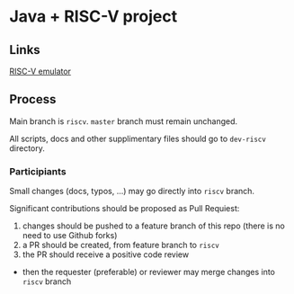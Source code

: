 # Java + RISC-V project

## Links

[RISC-V emulator](./dev-riscv/emulator/README.md)

## Process

Main branch is `riscv`. `master` branch must remain unchanged.

All scripts, docs and other supplimentary files should go to `dev-riscv` directory.

### Participiants

Small changes (docs, typos, ...) may go directly into `riscv` branch.

Significant contributions should be proposed as Pull Requiest:
 1. changes should be pushed to a feature branch of this repo (there is no need to use Github forks)
 2. a PR should be created, from feature branch to `riscv`
 3. the PR should receive a positive code review
  * then the requester (preferable) or reviewer may merge changes into `riscv` branch


